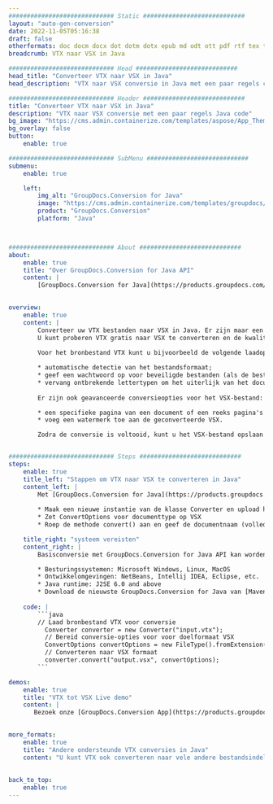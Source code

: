 ```yaml
---
############################# Static ############################
layout: "auto-gen-conversion"
date: 2022-11-05T05:16:38
draft: false
otherformats: doc docm docx dot dotm dotx epub md odt ott pdf rtf tex txt vdx vsdm vsdx vssm vssx vstm vstx vsx vtx xps
breadcrumb: VTX naar VSX in Java

############################# Head ############################
head_title: "Converteer VTX naar VSX in Java"
head_description: "VTX naar VSX conversie in Java met een paar regels code. Converteer meer dan 160 bestandsindelingen met de GroupDocs-documentconversie-API voor Java"

############################# Header ############################
title: "Converteer VTX naar VSX in Java"
description: "VTX naar VSX conversie met een paar regels Java code"
bg_image: "https://cms.admin.containerize.com/templates/aspose/App_Themes/V3/images/bg/header1.png"
bg_overlay: false
button:
    enable: true

############################# SubMenu ############################
submenu:
    enable: true

    left:
        img_alt: "GroupDocs.Conversion for Java"
        image: "https://cms.admin.containerize.com/templates/groupdocs/images/product-logos/90x90-noborder/groupdocs-conversion-java.png"
        product: "GroupDocs.Conversion"
        platform: "Java"



############################# About ############################
about:
    enable: true
    title: "Over GroupDocs.Conversion for Java API"
    content: |
        [GroupDocs.Conversion for Java](https://products.groupdocs.com/conversion/java/) is een geavanceerde conversie-API voor bestandsindelingen voor het converteren tussen populaire afbeeldings- en documentindelingen zoals Microsoft Office, OpenDocument, PDF, HTML, e-mail, CAD. en nog veel meer met slechts een paar regels code. De native API detecteert automatisch de formaten van de originele documenten en biedt veel opties voor het aanpassen van de geconverteerde documenten. Naast de functie om informatie uit een document te extraheren, ondersteunt het standaard ook het cachen van de conversieresultaten naar de lokale schijf. Elk type cacheopslag kan echter worden ondersteund door de juiste interfaces te implementeren - Amazon S3, Dropbox, Google Drive, Windows Azure, Reddis of andere.
    

overview:
    enable: true
    content: |
        Converteer uw VTX bestanden naar VSX in Java. Er zijn maar een paar regels Java code nodig op elk platform naar keuze, zoals Windows, Linux, macOS.
        U kunt proberen VTX gratis naar VSX te converteren en de kwaliteit van de conversieresultaten te evalueren. Naast eenvoudige scripts voor bestandsconversie, kunt u meer geavanceerde opties proberen voor het laden van het VTX-bronbestand en het opslaan van de VSX-uitvoer. 
        
        Voor het bronbestand VTX kunt u bijvoorbeeld de volgende laadopties gebruiken:

        * automatische detectie van het bestandsformaat;
        * geef een wachtwoord op voor beveiligde bestanden (als de bestandsindeling dit ondersteunt);
        * vervang ontbrekende lettertypen om het uiterlijk van het document te behouden.
        
        Er zijn ook geavanceerde conversieopties voor het VSX-bestand:

        * een specifieke pagina van een document of een reeks pagina's converteren;
        * voeg een watermerk toe aan de geconverteerde VSX.

        Zodra de conversie is voltooid, kunt u het VSX-bestand opslaan in uw lokale bestandspad of in opslag van derden, zoals FTP, Amazon S3, Google Drive, Dropbox enz. Let op - om VTX te converteren tot VSX, hoeft u geen extra software te installeren, zoals MS Office, Open Office, Adobe Acrobat Reader etc.


############################# Steps ############################
steps:
    enable: true
    title_left: "Stappen om VTX naar VSX te converteren in Java"
    content_left: |
        Met [GroupDocs.Conversion for Java](https://products.groupdocs.com/conversion/java/) kunnen ontwikkelaars het VTX-bestand eenvoudig converteren naar VSX met een paar regels code.
        
        * Maak een nieuwe instantie van de klasse Converter en upload het bestand VTX met het volledige pad
        * Zet ConvertOptions voor documenttype op VSX
        * Roep de methode convert() aan en geef de documentnaam (volledig pad) en formaat (VSX) door als parameter

    title_right: "systeem vereisten"
    content_right: |
        Basisconversie met GroupDocs.Conversion for Java API kan worden gedaan met slechts een paar regels code. Onze API's worden ondersteund op alle belangrijke platforms en besturingssystemen. Voordat u de onderstaande code uitvoert, moet u ervoor zorgen dat de volgende vereisten op uw systeem zijn geïnstalleerd.

        * Besturingssystemen: Microsoft Windows, Linux, MacOS
        * Ontwikkelomgevingen: NetBeans, Intellij IDEA, Eclipse, etc.
        * Java runtime: J2SE 6.0 and above
        * Download de nieuwste GroupDocs.Conversion for Java van [Maven](https://repository.groupdocs.com/webapp/#/artifacts/browse/tree/General/repo/com/groupdocs/groupdocs-conversion)
         
    code: |
        ```java    
        // Laad bronbestand VTX voor conversie
          Converter converter = new Converter("input.vtx");
          // Bereid conversie-opties voor voor doelformaat VSX
          ConvertOptions convertOptions = new FileType().fromExtension("vsx").getConvertOptions();
          // Converteren naar VSX formaat
          converter.convert("output.vsx", convertOptions);
        ```

demos:
    enable: true
    title: "VTX tot VSX Live demo"
    content: |
       Bezoek onze [GroupDocs.Conversion App](https://products.groupdocs.app/conversion/family) website en probeer VTX naar VSX conversie nu. De gratis demo heeft de volgende voordelen:
          

more_formats:
    enable: true
    title: "Andere ondersteunde VTX conversies in Java"
    content: "U kunt VTX ook converteren naar vele andere bestandsindelingen. Zie de lijst hieronder."
       
       
back_to_top:
    enable: true
---
```

